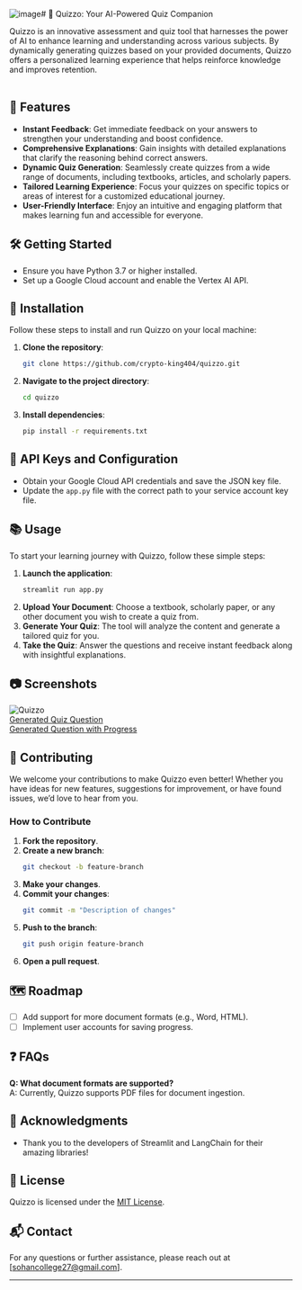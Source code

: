 ![image](https://github.com/user-attachments/assets/d98b85da-9629-41b9-93c9-8c0e90575852)# 🎉 Quizzo: Your AI-Powered Quiz Companion

Quizzo is an innovative assessment and quiz tool that harnesses the power of AI to enhance learning and understanding across various subjects. By dynamically generating quizzes based on your provided documents, Quizzo offers a personalized learning experience that helps reinforce knowledge and improves retention.
<br><br>
## 🚀 Features

- **Instant Feedback**: Get immediate feedback on your answers to strengthen your understanding and boost confidence.
- **Comprehensive Explanations**: Gain insights with detailed explanations that clarify the reasoning behind correct answers.
- **Dynamic Quiz Generation**: Seamlessly create quizzes from a wide range of documents, including textbooks, articles, and scholarly papers.
- **Tailored Learning Experience**: Focus your quizzes on specific topics or areas of interest for a customized educational journey.
- **User-Friendly Interface**: Enjoy an intuitive and engaging platform that makes learning fun and accessible for everyone.


## 🛠️ Getting Started

- Ensure you have Python 3.7 or higher installed.
- Set up a Google Cloud account and enable the Vertex AI API.

## 🔧 Installation

Follow these steps to install and run Quizzo on your local machine:

1. **Clone the repository**:
    ```bash
    git clone https://github.com/crypto-king404/quizzo.git
    ```
2. **Navigate to the project directory**:
    ```bash
    cd quizzo
    ```
3. **Install dependencies**:
    ```bash
    pip install -r requirements.txt
    ```

## 🔑 API Keys and Configuration

- Obtain your Google Cloud API credentials and save the JSON key file.
- Update the `app.py` file with the correct path to your service account key file.<br>

## 📚 Usage

To start your learning journey with Quizzo, follow these simple steps:

1. **Launch the application**:
    ```bash
    streamlit run app.py
    ```
2. **Upload Your Document**: Choose a textbook, scholarly paper, or any other document you wish to create a quiz from.
3. **Generate Your Quiz**: The tool will analyze the content and generate a tailored quiz for you.
4. **Take the Quiz**: Answer the questions and receive instant feedback along with insightful explanations.

## 📷 Screenshots

![Quizzo](https://media.licdn.com/dms/image/v2/D4E2DAQElCShCLw082Q/profile-treasury-image-shrink_800_800/profile-treasury-image-shrink_800_800/0/1719365658248?e=1728759600&v=beta&t=a8nf28Sg4OR7rSdHNrQjWcwOA2pBf8mi77xQoZ4zqHg)
<br>
[Generated Quiz Question](https://media.licdn.com/dms/image/v2/D4E2DAQEfnZ_HBZPSXw/profile-treasury-image-shrink_800_800/profile-treasury-image-shrink_800_800/0/1719372231522?e=1728759600&v=beta&t=mqu5J7Yt3QDzmHjel-oSFaDkKjcV1ln4OinlAB5VmXg)
<br>
[Generated Question with Progress](https://media.licdn.com/dms/image/v2/D4E2DAQFV6lOA2GoKRA/profile-treasury-image-shrink_800_800/profile-treasury-image-shrink_800_800/0/1719365769305?e=1728759600&v=beta&t=mkvm3M5g98dVBQ6KjEk3L6OSw9I_Tyjaa4qMzb07_1k)


## 🤝 Contributing

We welcome your contributions to make Quizzo even better! Whether you have ideas for new features, suggestions for improvement, or have found issues, we’d love to hear from you.

### How to Contribute

1. **Fork the repository**.
2. **Create a new branch**:
    ```bash
    git checkout -b feature-branch
    ```
3. **Make your changes**.
4. **Commit your changes**:
    ```bash
    git commit -m "Description of changes"
    ```
5. **Push to the branch**:
    ```bash
    git push origin feature-branch
    ```
6. **Open a pull request**.

## 🗺️ Roadmap

- [ ] Add support for more document formats (e.g., Word, HTML).
- [ ] Implement user accounts for saving progress.

## ❓ FAQs

**Q: What document formats are supported?**  
A: Currently, Quizzo supports PDF files for document ingestion.
<br>
## 🙏 Acknowledgments

- Thank you to the developers of Streamlit and LangChain for their amazing libraries!

## 📄 License

Quizzo is licensed under the [MIT License](LICENSE).

## 📬 Contact

For any questions or further assistance, please reach out at [sohancollege27@gmail.com].

---
